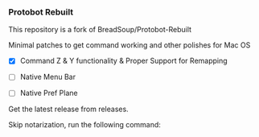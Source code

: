 ### Protobot Rebuilt

This repository is a fork of BreadSoup/Protobot-Rebuilt

Minimal patches to get command working and other polishes for Mac OS

- [x] Command Z & Y functionality & Proper Support for Remapping 

- [ ] Native Menu Bar

- [ ] Native Pref Plane

Get the latest release from releases.

Skip notarization, run the following command:
